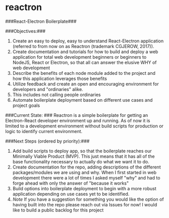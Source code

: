 # reactron
###React-Electron Boilerplate###

###Objectives:###
1. Create an easy to deploy, easy to understand React-Electron application (referred to from now on as Reactron (trademark CGJEROW, 2017)).
2. Create documentation and tutorials for how to build and deploy a web application for total web development beginners or beginners to NodeJS, React or Electron, so that all can answer the elusive WHY of web development
 1. Describe the benefits of each node module added to the project and how this application leverages those benefits
 2. Utilize feedback and create an open and encouraging environment for developers and "ordinaries" alike.
   1. This includes not calling people ordinaries
3. Automate boilerplate deployment based on different use cases and project goals


###Current State: ###
Reactron is a simple boilerplate for getting an Electron-React developer environment up and running. As of now it is limited to a development environment without build scripts for production or logic to identify current environment.

###Next Steps (ordered by priority):###
1. Add build scripts to deploy app, so that the boilerplate reaches our Minimally Viable Product (MVP). This just means that it has all of the base functionality necessary to actually do what we want it to do.
2. Create documentation for the repo, adding descriptions of the different packages/modules we are using and why. When I first started in web development there were a lot of times I asked myself "why" and had to forge ahead with only the answer of "because it works"
3. Build options into boilerplate deployment to begin with a more robust application depending on use cases yet to be identified.
 1. *Note* If you have a suggestion for something you would like the option of having built into the repo please reach out via Issues for now! I would like to build a public backlog for this project
